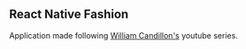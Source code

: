 ## React Native Fashion

Application made following [William Candillon's](https://www.youtube.com/c/wcandillon/) youtube series.
